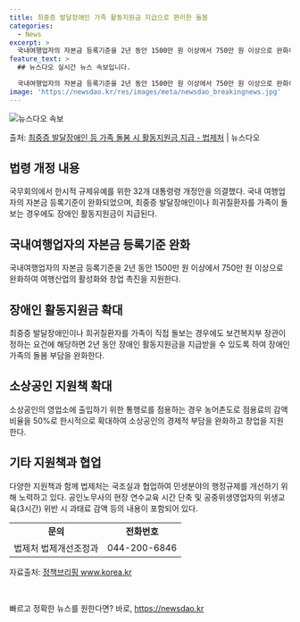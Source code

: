 ```yaml
---
title: 최중증 발달장애인 가족 활동지원금 지급으로 편리한 돌봄
categories:
  - News
excerpt: >
  국내여행업자의 자본금 등록기준을 2년 동안 1500만 원 이상에서 750만 원 이상으로 완화하고, 최중증 발…
feature_text: >
  ## 뉴스다오 실시간 뉴스 속보입니다.

  국내여행업자의 자본금 등록기준을 2년 동안 1500만 원 이상에서 750만 원 이상으로 완화하고, 최중증 발…
image: 'https://newsdao.kr/res/images/meta/newsdao_breakingnews.jpg'
---
```


![뉴스다오 속보](https://newsdao.kr/res/images/meta/newsdao_breakingnews.jpg)

<p>출처: <a href="https://newsdao.kr/3861" rel="dofollow">최중증 발달장애인 등 가족 돌봄 시 활동지원금 지급 - 법제처</a> | 뉴스다오</p>

<h2 data-ke-size="size26">법령 개정 내용</h2>
<p data-ke-size="size16">국무회의에서 한시적 규제유예를 위한 32개 대통령령 개정안을 의결했다. 국내 여행업자의 자본금 등록기준이 완화되었으며, 최중증 발달장애인이나 희귀질환자를 가족이 돌보는 경우에도 장애인 활동지원금이 지급된다.</p>

<h2 data-ke-size="size26">국내여행업자의 자본금 등록기준 완화</h2>
<p data-ke-size="size16">국내여행업자의 자본금 등록기준을 2년 동안 1500만 원 이상에서 750만 원 이상으로 완화하여 여행산업의 활성화와 창업 촉진을 지원한다.</p>

<h2 data-ke-size="size26">장애인 활동지원금 확대</h2>
<p data-ke-size="size16">최중증 발달장애인이나 희귀질환자를 가족이 직접 돌보는 경우에도 보건복지부 장관이 정하는 요건에 해당하면 2년 동안 장애인 활동지원금을 지급받을 수 있도록 하여 장애인 가족의 돌봄 부담을 완화한다.</p>

<h2 data-ke-size="size26">소상공인 지원책 확대</h2>
<p data-ke-size="size16">소상공인의 영업소에 출입하기 위한 통행로를 점용하는 경우 농어촌도로 점용료의 감액비율을 50%로 한시적으로 확대하여 소상공인의 경제적 부담을 완화하고 창업을 지원한다.</p>

<h2 data-ke-size="size26">기타 지원책과 협업</h2>
<p data-ke-size="size16">다양한 지원책과 함께 법제처는 국조실과 협업하여 민생분야의 행정규제를 개선하기 위해 노력하고 있다. 공인노무사의 현장 연수교육 시간 단축 및 공중위생영업자의 위생교육(3시간) 위반 시 과태료 감액 등의 내용이 포함되어 있다.</p>

<table>
   <tbody>
      <tr>
         <td style="text-align: center; height: 17px;"><b>문의</b></td>
         <td style="text-align: center; height: 17px;"><b>전화번호</b></td>
      </tr>
      <tr>
         <td style="text-align: center; height: 17px;">법제처 법제개선조정과</td>
         <td style="text-align: center; height: 17px;">044-200-6846</td>
      </tr>
   </tbody>
</table>
<p data-ke-size="size16">자료출처: <a href="https://newsdao.kr/3861">정책브리핑 www.korea.kr</a></p>
<p data-ke-size="size16">&nbsp;</p> 

빠르고 정확한 뉴스를 원한다면? 바로, <a href="https://newsdao.kr" rel="dofollow">https://newsdao.kr</a>


